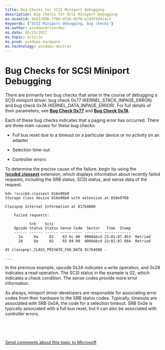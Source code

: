 ```yaml
---
title: Bug Checks for SCSI Miniport Debugging
description: Bug Checks for SCSI Miniport Debugging
ms.assetid: 9a517096-f708-452b-83f6-e7d4f0d41ac3
keywords: ["SCSI Miniport debugging, bug checks"]
ms.author: windowsdriverdev
ms.date: 05/23/2017
ms.topic: article
ms.prod: windows-hardware
ms.technology: windows-devices
---
```


# Bug Checks for SCSI Miniport Debugging


There are primarily two bug checks that arise in the course of debugging a SCSI miniport driver: bug check 0x77 (KERNEL\_STACK\_INPAGE\_ERROR) and bug check 0x7A (KERNEL\_DATA\_INPAGE\_ERROR). For full details of their parameters, see [**Bug Check 0x77**](bug-check-0x77--kernel-stack-inpage-error.md) and [**Bug Check 0x7A**](bug-check-0x7a--kernel-data-inpage-error.md).

Each of these bug checks indicates that a paging error has occurred. There are three main causes for these bug checks:

-   Full bus reset due to a timeout on a particular device or no activity on an adapter

-   Selection time-out

-   Controller errors

To determine the precise cause of the failure, begin by using the [**!scsikd.classext**](-scsikd-classext.md) extension, which displays information about recently failed requests, including the SRB status, SCSI status, and sense data of the request.

```
kd> !scsikd.classext 816e96b0
Storage class device 816e96b0 with extension at 816e9768

Classpnp Internal Information at 817b4008

    Failed requests:

           Srb    Scsi
    Opcode Status Status Sense Code  Sector   Time  Stamp
    ------ ------ ------ ---------- -------- ------------
      2a     0a     02    03 0c 00  0000abcd 23:01:07.453  Retried
      28     0a     02    03 04 00  0000abcd 23:01:07.984  Retried

dt classpnp!_CLASS_PRIVATE_FDO_DATA 817b4008 -

...
```

In the previous example, opcode 0x2A indicates a write operation, and 0x28 indicates a read operation. The SCSI status in the example is 02, which indicates a check condition. The sense codes provide more error information.

As always, miniport driver developers are responsible for associating error codes from their hardware to the SRB status codes. Typically, timeouts are associated with SRB 0x0A, the code for a selection timeout. SRB 0x0e is typically associated with a full bus reset, but it can also be associated with controller errors.

 

 

[Send comments about this topic to Microsoft](mailto:wsddocfb@microsoft.com?subject=Documentation%20feedback%20[debugger\debugger]:%20Bug%20Checks%20for%20SCSI%20Miniport%20Debugging%20%20RELEASE:%20%285/15/2017%29&body=%0A%0APRIVACY%20STATEMENT%0A%0AWe%20use%20your%20feedback%20to%20improve%20the%20documentation.%20We%20don't%20use%20your%20email%20address%20for%20any%20other%20purpose,%20and%20we'll%20remove%20your%20email%20address%20from%20our%20system%20after%20the%20issue%20that%20you're%20reporting%20is%20fixed.%20While%20we're%20working%20to%20fix%20this%20issue,%20we%20might%20send%20you%20an%20email%20message%20to%20ask%20for%20more%20info.%20Later,%20we%20might%20also%20send%20you%20an%20email%20message%20to%20let%20you%20know%20that%20we've%20addressed%20your%20feedback.%0A%0AFor%20more%20info%20about%20Microsoft's%20privacy%20policy,%20see%20http://privacy.microsoft.com/default.aspx. "Send comments about this topic to Microsoft")




